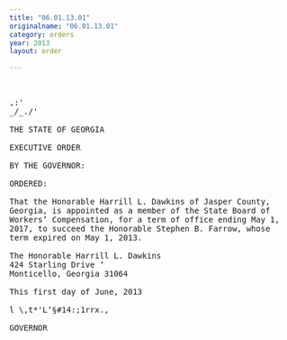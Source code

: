 ```yaml
---
title: "06.01.13.01"
originalname: "06.01.13.01"
category: orders
year: 2013
layout: order

---
```

<pre>
 

,:'
_/_./'

THE STATE OF GEORGIA

EXECUTIVE ORDER

BY THE GOVERNOR:

ORDERED:

That the Honorable Harrill L. Dawkins of Jasper County,
Georgia, is appointed as a member of the State Board of
Workers’ Compensation, for a term of office ending May 1,
2017, to succeed the Honorable Stephen B. Farrow, whose
term expired on May 1, 2013.

The Honorable Harrill L. Dawkins
424 Starling Drive ‘
Monticello, Georgia 31064

This first day of June, 2013

l \,t*'L‘§#14:;1rrx., 

GOVERNOR

</pre>
